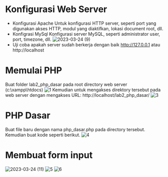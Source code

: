 # Konfigurasi Web Server
- Konfigurasi Apache
  Untuk konfigurasi HTTP server, seperti port yang digunakan akses HTTP, modul yang diaktifkan,
  lokasi document root, dll.
- Konfigrasi MySql
  Konfigurasi server MySQL, seperti administrator user, port, timezone, dll.
  ![2023-03-24 (9)](https://user-images.githubusercontent.com/116356016/227584832-538f5abb-031f-435e-9639-bab6e8500c9c.png)
- Uji coba apakah server sudah berkerja dengan baik
  http://127.0.0.1 atau http://localhost
  
 # Memulai PHP
Buat folder lab2_php_dasar pada root directory web server (c:\xampp\htdocs)
![1](https://user-images.githubusercontent.com/116356016/227585464-f07d4fa6-3460-4d61-a568-40ad7d34761c.png)
Kemudian untuk mengakses direktory tersebut pada web server dengan mengakses URL:
http://localhost/lab2_php_dasar/
![3](https://user-images.githubusercontent.com/116356016/227585887-985c360b-3ef8-4204-b157-3778ee2bdf7e.png)

# PHP Dasar
Buat file baru dengan nama php_dasar.php pada directory tersebut. Kemudian buat kode seperti
berikut.
![4](https://user-images.githubusercontent.com/116356016/227586098-17f7c4d9-8daa-4401-9ac5-b3b323a1d52e.png)

# Membuat form input
![2023-03-24 (11)](https://user-images.githubusercontent.com/116356016/227589101-bf5d4b00-4323-452b-9698-1967c5013062.png)
![5](https://user-images.githubusercontent.com/116356016/227588151-a2ab3368-f274-4738-85d2-17659f84bdbe.png)
![6](https://user-images.githubusercontent.com/116356016/227589354-1aa0d1b6-d7cb-4864-a25b-d4efd1a8ed9e.png)
